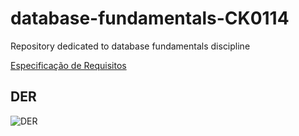 # database-fundamentals-CK0114
Repository dedicated to database fundamentals discipline

[Especificação de Requisitos](https://github.com/navarrotheus/database-fundamentals-CK0114/blob/master/DER/Especifica%C3%A7%C3%A3o%20de%20requisitos.pdf)

## DER
![DER](https://github.com/navarrotheus/database-fundamentals-CK0114/blob/master/DER/DER.jpg)
